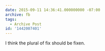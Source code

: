 ```yaml
---
date: 2015-09-11 14:36:41.000000000 -07:00
archive: fb
tags: 
  - Archive Post
id: '1442007401'
---
```


I think the plural of fix should be fixen.
